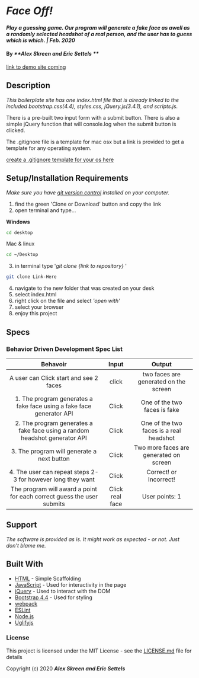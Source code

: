 # _Face Off!_

#### _Play a guessing game. Our program will generate a fake face as awell as a randomly selected headshot of a real person, and the user has to guess which is which. | Feb. 2020_

#### By _**Alex Skreen and Eric Settels **_
[link to demo site coming](#)

## Description

_This boilerplate site has one index.html file that is already linked to the included bootstrap.css(4.4), styles.css, jQuery.js(3.4.1), and scripts.js._


There is a pre-built two input form with a submit button. There is also a simple jQuery function that will console.log when the submit button is clicked.

The .gitignore file is a template for mac osx but a link is provided to get a template for any operating system. 

[create a .gitignore template for your os here](https://www.gitignore.io/)

## Setup/Installation Requirements

_Make sure you have [git version control](https://git-scm.com/downloads) installed on your computer._

1. find the green 'Clone or Download' button and copy the link
2. open terminal and type...

**Windows**
```sh 
cd desktop
```

 Mac & linux 
 ```sh
 cd ~/Desktop
 ```

 3. in terminal type '_git clone {link to repository}_ '

```sh
git clone Link-Here
```

4. navigate to the new folder that was created on your desk
5. select index.html
6. right click on the file and select _'open with'_
7. select your browser
8. enjoy this project


## Specs
### Behavior Driven Development Spec List

Behavoir | Input | Output
:---------:|:------:|:------:
| A user can Click start and see 2 faces |click | two faces are generated on the screen |
| 1. The program generates a fake face using a fake face generator API | Click | One of the two faces is fake |
| 2. The program generates a fake face using a random headshot generator API | Click | One of the two faces is a real headshot |
| 3. The program will generate a next button | Click | Two more faces are generated on screen |
| 4. The user can repeat steps 2-3 for however long they want | Click | Correct! or Incorrect! |
| The program will award a point for each correct guess the user submits | Click real face | User points: 1 |


## Support 

_The software is provided as is. It might work as expected - or not. Just don't blame me._


## Built With

* [HTML](https://developer.mozilla.org/en-US/docs/Web/HTML) - Simple Scaffolding
* [JavaScript](https://developer.mozilla.org/en-US/docs/Web/JavaScript) - Used for interactivity in the page
* [jQuery](https://jquery.com/) - Used to interact with the DOM
* [Bootstrap 4.4](https://getbootstrap.com/) - Used for styling
* [webpack](https://webpack.js.org/)
* [ESLint](https://eslint.org/)
* [Node.js](https://nodejs.org/en/)
* [Uglifyjs](https://www.uglifyjs.net/)


### License

This project is licensed under the MIT License - see the [LICENSE.md](LICENSE.md) file for details

Copyright (c) 2020 **_Alex Skreen and Eric Settels_**

